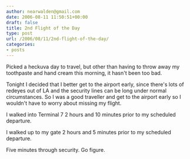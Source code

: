 ```yaml
---
author: nearwalden@gmail.com
date: 2006-08-11 11:50:51+00:00
draft: false
title: 2nd Flight of the Day
type: post
url: /2006/08/11/2nd-flight-of-the-day/
categories:
- posts
---
```


Picked a heckuva day to travel, but other than having to throw away my toothpaste and hand cream this morning, it hasn't been too bad. 





Tonight I decided that I better get to the airport early, since there's lots of redeyes out of LA and the security lines can be long under normal circumstances.  So I was a good traveller and get to the airport early so I wouldn't have to worry about missing my flight.  





I walked into Terminal 7 2 hours and 10 minutes prior to my scheduled departure.  





I walked up to my gate 2 hours and 5 minutes prior to my scheduled departure.





Five minutes through security.  Go figure.




